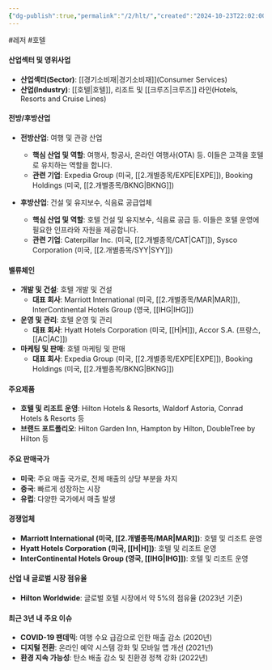 ```yaml
---
{"dg-publish":true,"permalink":"/2/hlt/","created":"2024-10-23T22:02:00.528+09:00","updated":"2025-07-29T21:37:04.731+09:00"}
---
```


#레저 #호텔 

#### 산업섹터 및 영위사업

- **산업섹터(Sector)**: [[경기소비재\|경기소비재]](Consumer Services)
- **산업(Industry)**: [[호텔\|호텔]], 리조트 및 [[크루즈\|크루즈]] 라인(Hotels, Resorts and Cruise Lines)

#### 전방/후방산업

- **전방산업**: 여행 및 관광 산업
    - **핵심 산업 및 역할**: 여행사, 항공사, 온라인 여행사(OTA) 등. 이들은 고객을 호텔로 유치하는 역할을 합니다.
    - **관련 기업**: Expedia Group (미국, [[2.개별종목/EXPE\|EXPE]]), Booking Holdings (미국, [[2.개별종목/BKNG\|BKNG]])
      
- **후방산업**: 건설 및 유지보수, 식음료 공급업체
    - **핵심 산업 및 역할**: 호텔 건설 및 유지보수, 식음료 공급 등. 이들은 호텔 운영에 필요한 인프라와 자원을 제공합니다.
    - **관련 기업**: Caterpillar Inc. (미국, [[2.개별종목/CAT\|CAT]]), Sysco Corporation (미국, [[2.개별종목/SYY\|SYY]])

#### 밸류체인

- **개발 및 건설**: 호텔 개발 및 건설
    - **대표 회사**: Marriott International (미국, [[2.개별종목/MAR\|MAR]]), InterContinental Hotels Group (영국, [[IHG\|IHG]])
- **운영 및 관리**: 호텔 운영 및 관리
    - **대표 회사**: Hyatt Hotels Corporation (미국, [[H\|H]]), Accor S.A. (프랑스, [[AC\|AC]])
- **마케팅 및 판매**: 호텔 마케팅 및 판매
    - **대표 회사**: Expedia Group (미국, [[2.개별종목/EXPE\|EXPE]]), Booking Holdings (미국, [[2.개별종목/BKNG\|BKNG]])

#### 주요제품

- **호텔 및 리조트 운영**: Hilton Hotels & Resorts, Waldorf Astoria, Conrad Hotels & Resorts 등
- **브랜드 포트폴리오**: Hilton Garden Inn, Hampton by Hilton, DoubleTree by Hilton 등

#### 주요 판매국가

- **미국**: 주요 매출 국가로, 전체 매출의 상당 부분을 차지
- **중국**: 빠르게 성장하는 시장
- **유럽**: 다양한 국가에서 매출 발생

#### 경쟁업체

- **Marriott International (미국, [[2.개별종목/MAR\|MAR]])**: 호텔 및 리조트 운영
- **Hyatt Hotels Corporation (미국, [[H\|H]])**: 호텔 및 리조트 운영
- **InterContinental Hotels Group (영국, [[IHG\|IHG]])**: 호텔 및 리조트 운영

#### 산업 내 글로벌 시장 점유율

- **Hilton Worldwide**: 글로벌 호텔 시장에서 약 5%의 점유율 (2023년 기준)

#### 최근 3년 내 주요 이슈

- **COVID-19 팬데믹**: 여행 수요 급감으로 인한 매출 감소 (2020년)
- **디지털 전환**: 온라인 예약 시스템 강화 및 모바일 앱 개선 (2021년)
- **환경 지속 가능성**: 탄소 배출 감소 및 친환경 정책 강화 (2022년)